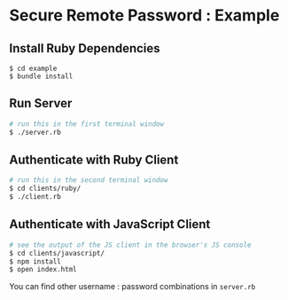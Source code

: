 # Secure Remote Password : Example

## Install Ruby Dependencies

```
$ cd example
$ bundle install
```

## Run Server

```sh
# run this in the first terminal window
$ ./server.rb
```

## Authenticate with Ruby Client

```sh
# run this in the second terminal window
$ cd clients/ruby/
$ ./client.rb
```

## Authenticate with JavaScript Client

```sh
# see the output of the JS client in the browser's JS console
$ cd clients/javascript/
$ npm install
$ open index.html
```

You can find other username : password combinations in `server.rb`
